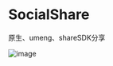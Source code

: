# SocialShare
原生、umeng、shareSDK分享

![image](https://github.com/maybenai/SocialShare/blob/master/ShareDemo/2017-04-07%2010_26_28.gif)
